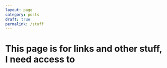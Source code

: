 ```yaml
---
layout: page
category: posts
draft: true
permalink: /stuff
---
```


# This page is for links and other stuff, I need access to

